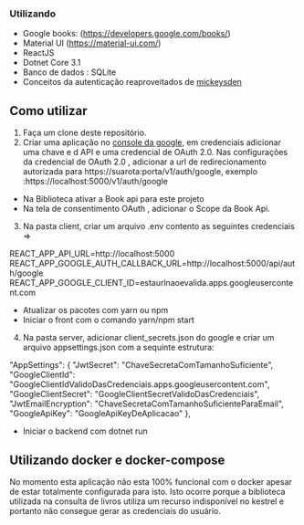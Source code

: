 ### Utilizando

- Google books: (https://developers.google.com/books/)
- Material UI (https://material-ui.com/)
- ReactJS
- Dotnet Core 3.1
- Banco de dados : SQLite
- Conceitos da autenticação reaproveitados de [mickeysden](https://medium.com/mickeysden/react-and-google-oauth-with-net-core-backend-4faaba25ead0)

## Como utilizar

1. Faça um clone deste repositório.
2. Criar uma aplicação no [console da google](https://console.developers.google.com/), em credenciais adicionar uma chave e d API e uma credencial de OAuth 2.0.
Nas configurações da credencial de OAuth 2.0 , adicionar a url de redirecionamento autorizada para https://suarota:porta/v1/auth/google, exemplo :https://localhost:5000/v1/auth/google

 - Na Biblioteca ativar a Book api para este projeto
 - Na tela de consentimento OAuth , adicionar o Scope da Book Api.

3. Na pasta client, criar um arquivo .env contento as seguintes credenciais => 

REACT_APP_API_URL=http://localhost:5000
REACT_APP_GOOGLE_AUTH_CALLBACK_URL=http://localhost:5000/api/auth/google
REACT_APP_GOOGLE_CLIENT_ID=estaurlnaoevalida.apps.googleusercontent.com

 - Atualizar os pacotes com yarn ou npm
 - Iniciar o front com o comando yarn/npm start

4. Na pasta server, adicionar client_secrets.json do google e criar um arquivo appsettings.json  com a sequinte estrutura:

"AppSettings": {
    "JwtSecret": "ChaveSecretaComTamanhoSuficiente",
    "GoogleClientId": "GoogleClientIdValidoDasCredenciais.apps.googleusercontent.com",
    "GoogleClientSecret": "GoogleClientSecretValidoDasCredenciais",
    "JwtEmailEncryption": "ChaveSecretaComTamanhoSuficienteParaEmail",
    "GoogleApiKey": "GoogleApiKeyDeAplicacao"
  },
- Iniciar o backend com dotnet run

## Utilizando docker e docker-compose
No momento esta aplicação não esta 100% funcional com o docker apesar de estar totalmente configurada para isto. 
Isto ocorre porque a biblioteca utilizada na consulta de livros utiliza um recurso indisponível no kestrel e portanto não consegue gerar as credenciais do usuário.